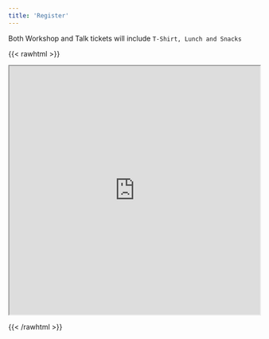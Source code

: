 ```yaml
---
title: 'Register'
---
```


Both Workshop and Talk tickets will include `T-Shirt, Lunch and Snacks`


{{< rawhtml >}}

<iframe src="https://konfhub.com/widget/javafest-2025?desc=true&secondaryBg=F7F7F7&ticketBg=F7F7F7&borderCl=F7F7F7&bg=FFFFFF&fontColor=572148&ticketCl=572148&btnColor=fb5850&fontFamily=Prompt&borderRadius=10" id="konfhub-widget" title="Register for JavaFest 2024" width="100%" height="500"></iframe>

{{< /rawhtml >}}
